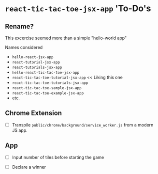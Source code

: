 # `react-tic-tac-toe-jsx-app` 'To-Do's

## Rename? 

This excercise seemed more than a simple "hello-world app"

Names considered

 - `hello-react-jsx-app`
 - `react-tutorial-jsx-app`
 - `react-tutorials-jsx-app`
 - `hello-react-tic-tac-toe-jsx-app`
 - `react-tic-tac-toe-tutorial-jsx-app` << Liking this one
 - `react-tic-tac-toe-tutorials-jsx-app`
 - `react-tic-tac-toe-sample-jsx-app`
 - `react-tic-tac-toe-example-jsx-app`
 - etc.

## Chrome Extension

 - [ ] Transpile `public/chrome/background/service_worker.js` from a modern JS app.

## App

 - [ ] Input number of tiles before starting the game
 - [ ] Declare a winner
 